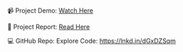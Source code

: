 📹 Project Demo: [Watch Here](https://drive.google.com/file/d/1LO43s2YzBpmXfvbRtPapZusIN_UkK-cZ/view?usp=drive_link)

📑 Project Report: [Read Here](https://drive.google.com/file/d/1LO43s2YzBpmXfvbRtPapZusIN_UkK-cZ/view?usp=drive_link)

💻 GitHub Repo: Explore Code: https://lnkd.in/dGxDZSqm
